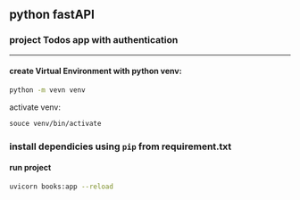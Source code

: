## python fastAPI 
### project Todos app with authentication
***
#### create Virtual Environment with python venv:
```sh
python -m vevn venv
```
activate venv:
```sh
souce venv/bin/activate
```

### install dependicies using `pip` from requirement.txt

#### run project
```sh
uvicorn books:app --reload
```
